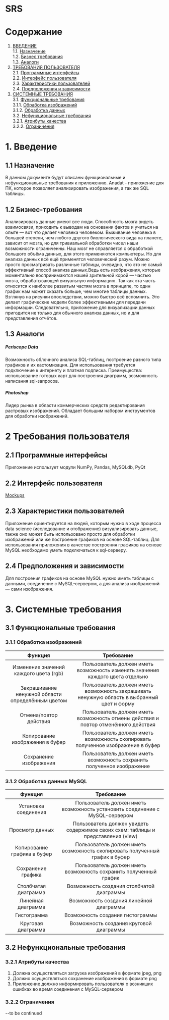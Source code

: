 
# SRS
# Содержание

1. [ВВЕДЕНИЕ](#1) <br>
	1.1. [Назначение](#1.1) <br> 
	1.2. [Бизнес требования](#1.2) <br>
	1.3. [Аналоги](#1.3) <br>
2. [ТРЕБОВАНИЯ ПОЛЬЗОВАТЕЛЯ](#2) <br>
	2.1. [Программные интерфейсы](#2.1) <br>
  	2.2. [Интерфейс пользователя](#2.2) <br>
  	2.3. [Характеристики пользователей](#2.3) <br>
  	2.4. [Предположения и зависимости](#2.4) <br>
3. [СИСТЕМНЫЕ ТРЕБОВАНИЯ](#3) <br>
  	3.1. [Функциональные требования](#3.1) <br>
  		3.1.1. [Обработка изображений](#3.1.1) <br>
  		3.1.2. [Обработка данных](#3.1.2)<br>
  	3.2. [Нефункциональные требования](#3.2) <br>
   		3.2.1. [Атрибуты качества](#3.2.1) <br>
    	3.2.2. [Ограничения](#3.2.2) <br>

# 1. Введение <a name = "1"></a>

## 1.1 Назначение <a name = "1.1"></a>

В данном документе будут описаны функциональные и нефункциональные требования к приложению.
Anadat - приложение для ПК, которое позволяет анализировать изображения, а так же SQL таблицы. 

## 1.2 Бизнес-требования <a name = "1.2"></a>

Анализировать данные умеют все люди. Способность мозга видеть взаимосвязи, приходить к выводам на основании фактов и учиться на опыте — вот что делает человека человеком. Выживание человека в большей степени, чем любого другого биологического вида на планете, зависит от мозга, но для тривиальной обработки чисел наши возможности ограниченны. Наш мозг не справляется с обработкой большого объёма данных, для этого применяются компьютеры. Но для анализа данных всё ещё применятся человеческий разум. Можно просто просматривать различные таблицы, очевидно, что это не самый эффективный способ анализа данных.Ведь есть изображения, которые моментально воспринимаются нашей зрительной корой — частью мозга, обрабатывающей визуальную информацию. Так как эта часть относится к наиболее развитым частям мозга в принципе, то один график нам может сказать больше, чем многие таблицы данных. Взглянув на рисунки впоследствии, можно быстро всё вспомнить. Это делает графические модели более эффективными для передачи информации. Следовательно, приложение для визуализации данных пригодится не только для обычного анализа данных, но и для представления отчётов.

## 1.3 Аналоги <a name = "1.3"></a>

##### Periscope Data


Возможность облочного анализа SQL-таблиц, построение разного типа графиков и их кастомизация. Для использования требуется подключение к интернету и платная подписка. Преимущества: использование готовых карт для построения диаграмм, возможность написания sql-запросов.

##### Photoshop

Лидер рынка в области коммерческих средств редактирования растровых изображений. Обладает большим набором инструментов для обработки изображений. 

# 2 Требования пользователя <a name = "2"></a>

## 2.1 Программные интерфейсы <a name = "2.1"></a>

Приложение использует модули NumPy, Pandas, MySQLdb, PyQt

## 2.2 Интерфейс пользователя <a name = "2.2"></a>
[Mockups](https://github.com/Anastasiyabordak/Anadat/blob/master/Mockups/Mockups.md)
## 2.3 Характеристики пользователей <a name = "2.3"></a>

Приложение ориентируется на людей, которым нужно в ходе процесса data science (исследование и отображение) визуализировать данные, также оно может быть использовано просто для обработки изображений или же построение графиков на основе SQL-таблиц.
Для использования приложения в качестве построения графиков на основе MySQL необходимо уметь подключаться к sql-серверу. 

## 2.4 Предположения и зависимости <a name = "2.4"></a>

Для построения графиков на основе MySQL нужно иметь таблицы с данными, соединение с MySQL-сервером, а для анализа изображений — сами изображения.

# 3. Системные требования <a name = "3"></a>

## 3.1 Функциональные требования <a name = "3.1"></a>

### 3.1.1 Обработка изображений <a name = "3.1.1"></a>

 Функция |Требование |
|:-----:|:----------------:|
Изменение значений каждого цвета (rgb)  |Пользователь должен иметь возможность изменять значения каждого цвета отдельно|
Закрашивание ненужной области  определённым цветом |Пользователь должен иметь возможность закрашивать ненужную область в выбранный цвет и форму| 
Отмена/повтор действия|Пользователь должен иметь возможность отмены действия и повтор отменённого действия| 
Копирование изображения в буфер|Пользователь должен иметь возможность скопировать полученное изображение в буфер| 
Сохранение изображения|Пользователь должен иметь возможность сохранить полученное изображение| 

### 3.1.2 Обработка данных MySQL <a name = "3.1.2"></a>

 Функция |Требование |
|:-----:|:----------------:|
Установка соединения|Пользователь должен иметь возможность установить соединение с MySQL-сервером|
 Просмотр данных|Пользователь должен увидеть содержимое своих схем: таблицы и представления (view)| 
Копирование графика в буфер|Пользователь должен иметь возможность скопировать полученный график в буфер| 
Сохранение графика|Пользователь должен иметь возможность сохранить полученный график|
Столбчатая диаграмма|Возможность создания столбчатой диаграммы| 
Линейная диаграмма|Возможность создания линейной диаграммы|
Гистограмма |Возможность создания гистограммы|
Круговая диаграмма |Возможность создания круговой диаграммы


## 3.2 Нефункциональные требования <a name = "3.2"></a>

### 3.2.1 Атрибуты качества <a name = "3.2.1"></a>

1. Должна осуществляться загрузка изображений в формате  jpeg, png
2. Должно осуществляться сохранение изображения в формате png
3. Приложение должно информировать пользователя о возникших ошибках во время соединения с MySQL-сервером

### 3.2.2 Ограничения <a name = "3.2.2"></a>

--to be continued
